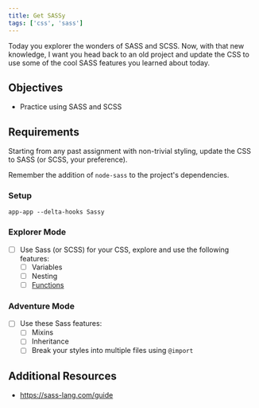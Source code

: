 ```yaml
---
title: Get SASSy
tags: ['css', 'sass']
---
```


Today you explorer the wonders of SASS and SCSS. Now, with that new knowledge, I
want you head back to an old project and update the CSS to use some of the cool
SASS features you learned about today.

## Objectives

- Practice using SASS and SCSS

## Requirements

Starting from any past assignment with non-trivial styling, update the CSS to
SASS (or SCSS, your preference).

Remember the addition of `node-sass` to the project's dependencies.

### Setup

```shell
app-app --delta-hooks Sassy
```

### Explorer Mode

- [ ] Use Sass (or SCSS) for your CSS, explore and use the following features:
  - [ ] Variables
  - [ ] Nesting
  - [ ] [Functions](https://sass-lang.com/documentation/Sass/Script/Functions.html)

### Adventure Mode

- [ ] Use these Sass features:
  - [ ] Mixins
  - [ ] Inheritance
  - [ ] Break your styles into multiple files using `@import`

## Additional Resources

- https://sass-lang.com/guide
